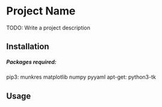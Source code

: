# Project Name
TODO: Write a project description

## Installation

##### Packages required:
pip3:
munkres matplotlib numpy pyyaml
apt-get:
python3-tk


## Usage
